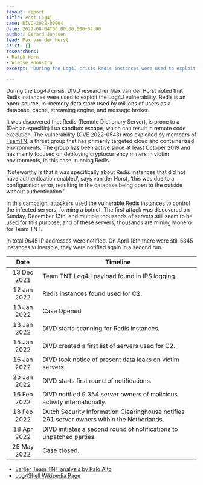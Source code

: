 ```yaml
---
layout: report
title: Post-Log4j
case: DIVD-2022-00004
date: 2022-08-04T00:00:00.000+02:00
author: Gerard Janssen
lead: Max van der Horst
csirt: []
researchers:
- Ralph Horn
- Wietse Boonstra
excerpt: 'During the Log4J crisis Redis instances were used to exploit the Log4J vulnerability. '

---
```

During the Log4J crisis, DIVD researcher Max van der Horst noted that Redis instances were used to exploit the Log4J vulnerability. Redis is an open-source, in-memory data store used by millions of users as a database, cache, streaming engine, and message broker.

It was discovered that Redis (Remote Dictionary Server), is prone to a (Debian-specific) Lua sandbox escape, which can result in remote code execution. The vulnerability (CVE 2022-0543) was exploited by members of [TeamTN](https://attack.mitre.org/groups/G0139), a threat group that has primarily targeted cloud and containerized environments. The group has been active since at least October 2019 and has mainly focused on deploying cryptocurrency miners in victim environments, in this case, running Redis.

‘Noteworthy is that it was specifically about Redis instances that did not have authentication enabled’, says van der Horst, ‘this was due to a configuration error, resulting in the database being open to the outside without authentication.’

In this campaign, attackers used the vulnerable Redis instances to control the infected servers, forming a botnet. The first attack was discovered on Sunday, December 13th, and multiple thousands of servers still seem to be used for this purpose, and of these servers, thousands are mining Monero for Team TNT.

In total 9645 IP addresses were notified. On April 18th there were still 5845 instances vulnerable, they were notified again in a second run.

| Date        | Timeline |
|:-----------:|----------|
| 13 Dec 2021 | Team TNT Log4J payload found in IPS logging. |
| 12 Jan 2022 | Redis instances found used for C2. |
| 13 Jan 2022 | Case Opened |
| 13 Jan 2022 | DIVD starts scanning for Redis instances. |
| 15 Jan 2022 | DIVD created a first list of servers used for C2. |
| 16 Jan 2022 | DIVD took notice of present data leaks on victim servers. |
| 25 Jan 2022 | DIVD starts first round of notifications. |
| 16 Feb 2022 | DIVD notified 9.354 server owners of malicious activity internationally. |
| 18 Feb 2022 | Dutch Security Information Clearinghouse notifies 291 server owners within the Netherlands. |
| 18 Apr 2022 | DIVD initiates a second round of notifications to unpatched parties. |
| 25 May 2022 | Case closed. |

* [Earlier Team TNT analysis by Palo Alto](https://unit42.paloaltonetworks.com/teamtnt-cryptojacking-watchdog-operations/)
* [Log4Shell Wikipedia Page](https://en.wikipedia.org/wiki/Log4Shell)